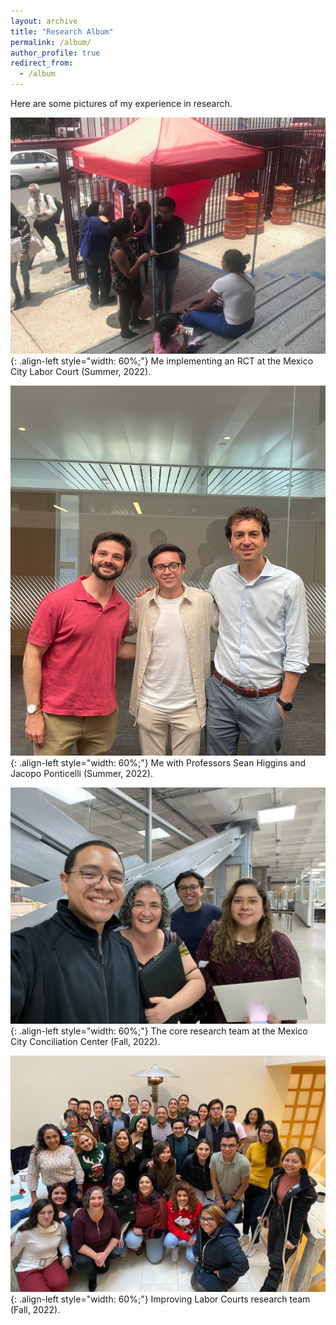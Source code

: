 ```yaml
---
layout: archive
title: "Research Album"
permalink: /album/
author_profile: true
redirect_from:
  - /album
---
```


Here are some pictures of my experience in research.

![styled-image](/images/implementing_erick.jpg){: .align-left style="width: 60%;"}
Me implementing an RCT at the Mexico City Labor Court (Summer, 2022).

![styled-image](/images/sean_erick_jacopo.jpg){: .align-left style="width: 60%;"}
Me with Professors Sean Higgins and Jacopo Ponticelli (Summer, 2022).

![styled-image](/images/research__ccl.jpg){: .align-left style="width: 60%;"}
The core research team at the Mexico City Conciliation Center (Fall, 2022).

![styled-image](/images/research_team.jpg){: .align-left style="width: 60%;"}
Improving Labor Courts research team (Fall, 2022).
